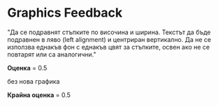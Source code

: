 
# Graphics Feedback #
"Да се подравнят стъпките по височина и ширина.
Текстът да бъде подравнен в ляво (left alignment) и центриран вертикално.
Да не се използва еднакъв фон с еднакъв цвят за стъпките, освен ако не се повтарят или са аналогични."

**Оценка** = 0.5

без нова графика

**Крайна оценка** = 0.5
